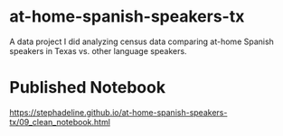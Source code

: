 # at-home-spanish-speakers-tx
A data project I did analyzing census data comparing at-home Spanish speakers in Texas vs. other language speakers.

# Published Notebook
https://stephadeline.github.io/at-home-spanish-speakers-tx/09_clean_notebook.html
